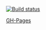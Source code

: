 [![Build status](https://ci.appveyor.com/api/projects/status/rk1qkdcshm9kcyo0?svg=true)](https://ci.appveyor.com/project/VavaIkelman/ahj-ws-frontend)

[GH-Pages]()